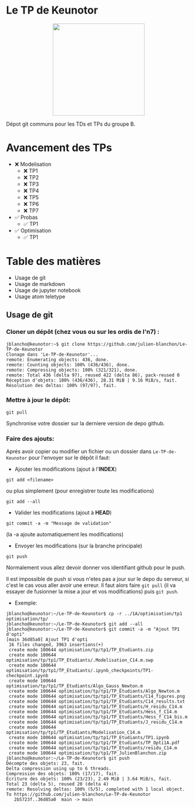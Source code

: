 # Le TP de Keunotor

<p align="center">
  <img src="https://img.pokemondb.net/sprites/black-white/anim/shiny/bidoof.gif" height="250" width="250">
</p>
Dépot git communs pour les TDs et TPs du groupe B.

# Avancement des TPs
- :x: Modelisation 
	- :x: TP1
	- :x: TP2
	- :x: TP3
	- :x: TP4
	- :x: TP5
	- :x: TP6
	- :x: TP7
- :white_check_mark: Probas 
	- :white_check_mark: TP1
- :white_check_mark: Optimisation
	- :white_check_mark: TP1


# Table des matières
- Usage de git
- Usage de markdown
- Usage de jupyter notebook
- Usage atom teletype

## Usage de git
### Cloner un dépôt (chez vous ou sur les ordis de l'n7) :
```console
jblancho@keunotor:~$ git clone https://github.com/julien-blanchon/Le-TP-de-Keunotor
Clonage dans 'Le-TP-de-Keunotor'...
remote: Enumerating objects: 436, done.
remote: Counting objects: 100% (436/436), done.
remote: Compressing objects: 100% (321/321), done.
remote: Total 436 (delta 97), reused 422 (delta 86), pack-reused 0
Réception d'objets: 100% (436/436), 28.31 MiB | 9.16 MiB/s, fait.
Résolution des deltas: 100% (97/97), fait.
```

### Mettre à jour le dépôt:

```git pull```

Synchronise votre dossier sur la derniere version de depo github.

### Faire des ajouts:
Aprés avoir copier ou modifier un fichier ou un dossier dans `Le-TP-de-Keunotor` pour l'envoyer sur le dépôt il faut:


- Ajouter les modifications (ajout à l'**INDEX**)

```git add <filename>```

ou plus simplement (pour enregistrer toute les modifications)

```git add --all```

- Valider les modifications (ajout à **HEAD**)

```git commit -a -m "Message de validation"``` 

(la -a ajoute automatiquement les modifications)

- Envoyer les modifications (sur la branche principale)

```git push```

Normalement vous allez devoir donner vos identifiant github pour le push.

Il est impossible de push si vous n'etes pas a jour sur le depo du serveur, si c'est le cas vous aller avoir une erreur.
Il faut alors faire ```git pull``` (il va essayer de fusionner la mise a jour et vos modifications) puis ```git push```.

- Exemple:
```console
jblancho@keunotor:~/Le-TP-de-Keunotor$ cp -r ../1A/optimisation/tp1 optimisation/tp/
jblancho@keunotor:~/Le-TP-de-Keunotor$ git add --all
jblancho@keunotor:~/Le-TP-de-Keunotor$ git commit -a -m "Ajout TP1 d'opti"
[main 36d85a0] Ajout TP1 d'opti
 16 files changed, 3963 insertions(+)
 create mode 100644 optimisation/tp/tp1/TP_Etudiants.zip
 create mode 100644 optimisation/tp/tp1/TP_Etudiants/.Modelisation_C14.m.swp
 create mode 100644 optimisation/tp/tp1/TP_Etudiants/.ipynb_checkpoints/TP1-checkpoint.ipynb
 create mode 100644 optimisation/tp/tp1/TP_Etudiants/Algo_Gauss_Newton.m
 create mode 100644 optimisation/tp/tp1/TP_Etudiants/Algo_Newton.m
 create mode 100644 optimisation/tp/tp1/TP_Etudiants/C14_figures.png
 create mode 100644 optimisation/tp/tp1/TP_Etudiants/C14_results.txt
 create mode 100644 optimisation/tp/tp1/TP_Etudiants/H_residu_C14.m
 create mode 100644 optimisation/tp/tp1/TP_Etudiants/Hess_f_C14.m
 create mode 100644 optimisation/tp/tp1/TP_Etudiants/Hess_f_C14_bis.m
 create mode 100644 optimisation/tp/tp1/TP_Etudiants/J_residu_C14.m
 create mode 100644 optimisation/tp/tp1/TP_Etudiants/Modelisation_C14.m
 create mode 100644 optimisation/tp/tp1/TP_Etudiants/TP1.ipynb
 create mode 100644 optimisation/tp/tp1/TP_Etudiants/TP_Opti1A.pdf
 create mode 100644 optimisation/tp/tp1/TP_Etudiants/residu_C14.m
 create mode 100644 optimisation/tp/tp1/TP_JulienBlanchon.zip
jblancho@keunotor:~/Le-TP-de-Keunotor$ git push
Décompte des objets: 23, fait.
Delta compression using up to 6 threads.
Compression des objets: 100% (17/17), fait.
Écriture des objets: 100% (23/23), 2.49 MiB | 3.64 MiB/s, fait.
Total 23 (delta 5), reused 20 (delta 4)
remote: Resolving deltas: 100% (5/5), completed with 1 local object.
To https://github.com/julien-blanchon/Le-TP-de-Keunotor
   2b5723f..36d85a0  main -> main
```



